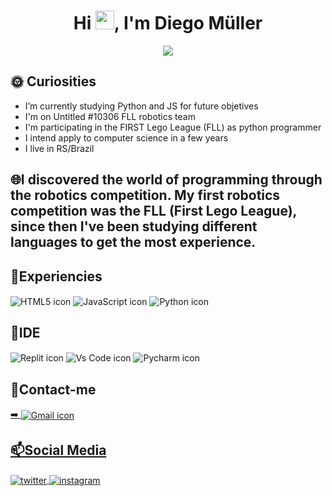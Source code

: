 <h1 align="center">Hi <img src="https://raw.githubusercontent.com/kaueMarques/kaueMarques/master/hi.gif" width="30px">, I'm Diego Müller</h1>

  <p align="center">
<img align="center" src="https://c.tenor.com/6LyXLgF8ksUAAAAd/anime-gif.gif"/>
</p>

## 🌞&nbsp;Curiosities
 
<ul>
 <li> I’m currently studying Python and JS for future objetives  </li>
 <li> I'm on Untitled #10306 FLL robotics team </li>
 <li> I'm participating in the FIRST Lego League (FLL) as python programmer </li>
 <li> I intend  apply to computer science in a few years </li>
 <li> I live in RS/Brazil </li>
 </ul>

## &#127760;I discovered the world of programming through the robotics competition. My first robotics competition was the FLL (First Lego League), since then I've been studying different languages ​​to get the most experience.

 ## &#127775;Experiencies
  <p align="left">
  <img align="center" src="https://img.shields.io/badge/HTML5-E34F26?style=for-the-badge&logo=html5&logoColor=black" alt="HTML5 icon" />
  <img align="center" src="https://img.shields.io/badge/JavaScript-F7DF1E?style=for-the-badge&logo=javascript&logoColor=black" alt="JavaScript icon" />
     <img align="center" src="https://img.shields.io/badge/Python-3776AB?style=for-the-badge&logo=python&logoColor=black" alt="Python icon" />
 </p>

## &#127776;IDE
  <p align="left">
 <img align="center" src="https://img.shields.io/badge/replit-667881?style=for-the-badge&logo=replit&logoColor=white" alt="Replit icon" />
 <img align="center" src="https://img.shields.io/badge/Visual_Studio_Code-0078D4?style=for-the-badge&logo=visual%20studio%20code&logoColor=white" alt="Vs Code icon" />
 <img align="center" src="https://img.shields.io/badge/PyCharm-000000.svg?&style=for-the-badge&logo=PyCharm&logoColor=white" alt="Pycharm icon" />

  ## &#128194;Contact-me
   <p align="left">
  <a href="https://mail.google.com/mail/u/1/?zx=qvbnkmq0w4ln#inbox" target="_blank">
  ➡️ <img align="center" src="https://img.shields.io/badge/Stryxznlol1@gmail.com-D14836?style=for-the-badge&logo=gmail&logoColor=white" alt="Gmail icon" />
</p>

## &#128235;Social Media
  <p align="left">
  <a href="https://twitter.com/Muller1025" target="_blank">
   <img align="center" src="https://img.shields.io/badge/Muller1025-1DA1F2?style=for-the-badge&logo=twitter&logoColor=white" alt="twitter"/>  
  </a>
 
  <a href="https://www.instagram.com/diegomullxr/" target="_blank">
   <img align="center" src="https://img.shields.io/badge/diegomullxr-E4405F?style=for-the-badge&logo=instagram&logoColor=white" alt="instagram"/>  
  </a>
 </p>
